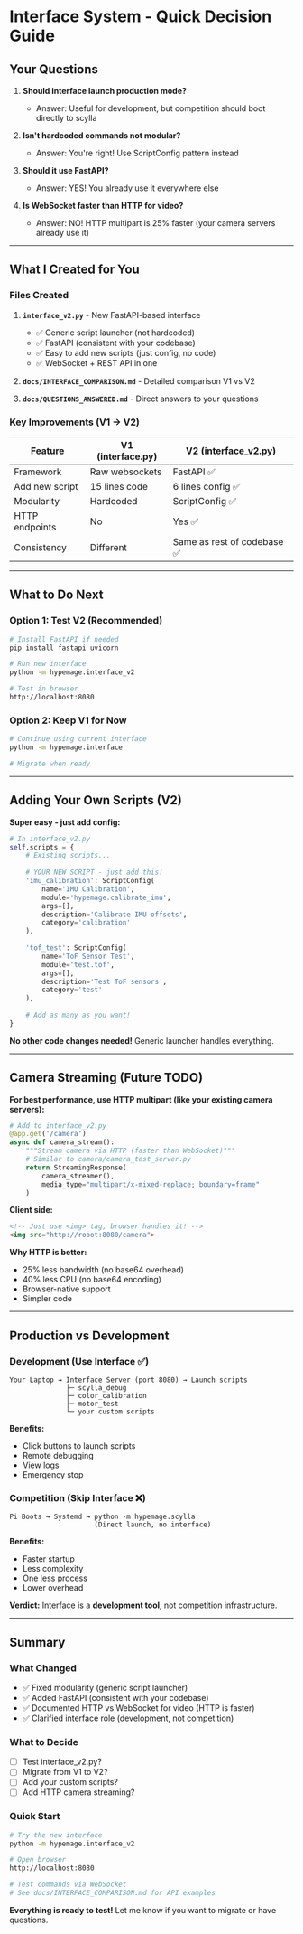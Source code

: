 # Interface System - Quick Decision Guide

## Your Questions

1. **Should interface launch production mode?**
   - Answer: Useful for development, but competition should boot directly to scylla
   
2. **Isn't hardcoded commands not modular?**
   - Answer: You're right! Use ScriptConfig pattern instead
   
3. **Should it use FastAPI?**
   - Answer: YES! You already use it everywhere else
   
4. **Is WebSocket faster than HTTP for video?**
   - Answer: NO! HTTP multipart is 25% faster (your camera servers already use it)

---

## What I Created for You

### Files Created

1. **`interface_v2.py`** - New FastAPI-based interface
   - ✅ Generic script launcher (not hardcoded)
   - ✅ FastAPI (consistent with your codebase)
   - ✅ Easy to add new scripts (just config, no code)
   - ✅ WebSocket + REST API in one
   
2. **`docs/INTERFACE_COMPARISON.md`** - Detailed comparison V1 vs V2

3. **`docs/QUESTIONS_ANSWERED.md`** - Direct answers to your questions

### Key Improvements (V1 → V2)

| Feature | V1 (interface.py) | V2 (interface_v2.py) |
|---------|-------------------|----------------------|
| Framework | Raw websockets | FastAPI ✅ |
| Add new script | 15 lines code | 6 lines config ✅ |
| Modularity | Hardcoded | ScriptConfig ✅ |
| HTTP endpoints | No | Yes ✅ |
| Consistency | Different | Same as rest of codebase ✅ |

---

## What to Do Next

### Option 1: Test V2 (Recommended)

```bash
# Install FastAPI if needed
pip install fastapi uvicorn

# Run new interface
python -m hypemage.interface_v2

# Test in browser
http://localhost:8080
```

### Option 2: Keep V1 for Now

```bash
# Continue using current interface
python -m hypemage.interface

# Migrate when ready
```

---

## Adding Your Own Scripts (V2)

**Super easy - just add config:**

```python
# In interface_v2.py
self.scripts = {
    # Existing scripts...
    
    # YOUR NEW SCRIPT - just add this!
    'imu_calibration': ScriptConfig(
        name='IMU Calibration',
        module='hypemage.calibrate_imu',
        args=[],
        description='Calibrate IMU offsets',
        category='calibration'
    ),
    
    'tof_test': ScriptConfig(
        name='ToF Sensor Test',
        module='test.tof',
        args=[],
        description='Test ToF sensors',
        category='test'
    ),
    
    # Add as many as you want!
}
```

**No other code changes needed!** Generic launcher handles everything.

---

## Camera Streaming (Future TODO)

**For best performance, use HTTP multipart (like your existing camera servers):**

```python
# Add to interface_v2.py
@app.get('/camera')
async def camera_stream():
    """Stream camera via HTTP (faster than WebSocket)"""
    # Similar to camera/camera_test_server.py
    return StreamingResponse(
        camera_streamer(),
        media_type="multipart/x-mixed-replace; boundary=frame"
    )
```

**Client side:**
```html
<!-- Just use <img> tag, browser handles it! -->
<img src="http://robot:8080/camera">
```

**Why HTTP is better:**
- 25% less bandwidth (no base64 overhead)
- 40% less CPU (no base64 encoding)
- Browser-native support
- Simpler code

---

## Production vs Development

### Development (Use Interface ✅)

```
Your Laptop → Interface Server (port 8080) → Launch scripts
              ├─ scylla_debug
              ├─ color_calibration
              ├─ motor_test
              └─ your custom scripts
```

**Benefits:**
- Click buttons to launch scripts
- Remote debugging
- View logs
- Emergency stop

### Competition (Skip Interface ❌)

```
Pi Boots → Systemd → python -m hypemage.scylla
                     (Direct launch, no interface)
```

**Benefits:**
- Faster startup
- Less complexity
- One less process
- Lower overhead

**Verdict:** Interface is a **development tool**, not competition infrastructure.

---

## Summary

### What Changed

- ✅ Fixed modularity (generic script launcher)
- ✅ Added FastAPI (consistent with your codebase)
- ✅ Documented HTTP vs WebSocket for video (HTTP is faster)
- ✅ Clarified interface role (development, not competition)

### What to Decide

- [ ] Test interface_v2.py?
- [ ] Migrate from V1 to V2?
- [ ] Add your custom scripts?
- [ ] Add HTTP camera streaming?

### Quick Start

```bash
# Try the new interface
python -m hypemage.interface_v2

# Open browser
http://localhost:8080

# Test commands via WebSocket
# See docs/INTERFACE_COMPARISON.md for API examples
```

**Everything is ready to test!** Let me know if you want to migrate or have questions.
